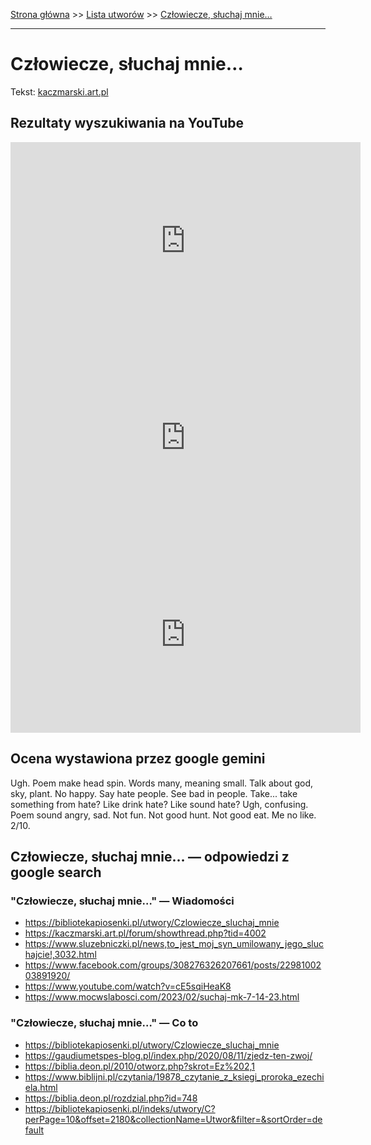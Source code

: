 [Strona główna](../index.md) >> [Lista utworów](../list.md) >> [Człowiecze, słuchaj mnie…](112.md)

---

# Człowiecze, słuchaj mnie…

Tekst: [kaczmarski.art.pl](https://www.kaczmarski.art.pl/tworczosc/wiersze/czlowiecze-sluchaj-mnie/)

## Rezultaty wyszukiwania na YouTube

<iframe width="560" height="315" src="https://www.youtube.com/embed/atio51Azl3E?si=IdontcarewhotheIRSsendsImnotpayingtaxes" title="YouTube video player" frameborder="0" allow="accelerometer; autoplay; clipboard-write; encrypted-media; gyroscope; picture-in-picture; web-share" referrerpolicy="strict-origin-when-cross-origin" allowfullscreen></iframe>

<iframe width="560" height="315" src="https://www.youtube.com/embed/QBVv7zMlksY?si=IdontcarewhotheIRSsendsImnotpayingtaxes" title="YouTube video player" frameborder="0" allow="accelerometer; autoplay; clipboard-write; encrypted-media; gyroscope; picture-in-picture; web-share" referrerpolicy="strict-origin-when-cross-origin" allowfullscreen></iframe>

<iframe width="560" height="315" src="https://www.youtube.com/embed/9p2VEg2nHx4?si=IdontcarewhotheIRSsendsImnotpayingtaxes" title="YouTube video player" frameborder="0" allow="accelerometer; autoplay; clipboard-write; encrypted-media; gyroscope; picture-in-picture; web-share" referrerpolicy="strict-origin-when-cross-origin" allowfullscreen></iframe>

## Ocena wystawiona przez google gemini

Ugh. Poem make head spin. Words many, meaning small. Talk about god, sky, plant. No happy. Say hate people. See bad in people. Take... take something from hate? Like drink hate? Like sound hate? Ugh, confusing. Poem sound angry, sad. Not fun. Not good hunt. Not good eat. Me no like. 2/10.


## Człowiecze, słuchaj mnie… — odpowiedzi z google search

### "Człowiecze, słuchaj mnie…" — Wiadomości

- <https://bibliotekapiosenki.pl/utwory/Czlowiecze_sluchaj_mnie>
- <https://kaczmarski.art.pl/forum/showthread.php?tid=4002>
- <https://www.sluzebniczki.pl/news,to_jest_moj_syn_umilowany_jego_sluchajcie!,3032.html>
- <https://www.facebook.com/groups/308276326207661/posts/2298100203891920/>
- <https://www.youtube.com/watch?v=cE5sqiHeaK8>
- <https://www.mocwslabosci.com/2023/02/suchaj-mk-7-14-23.html>

### "Człowiecze, słuchaj mnie…" — Co to

- <https://bibliotekapiosenki.pl/utwory/Czlowiecze_sluchaj_mnie>
- <https://gaudiumetspes-blog.pl/index.php/2020/08/11/zjedz-ten-zwoj/>
- <https://biblia.deon.pl/2010/otworz.php?skrot=Ez%202,1>
- <https://www.biblijni.pl/czytania/19878_czytanie_z_ksiegi_proroka_ezechiela.html>
- <https://biblia.deon.pl/rozdzial.php?id=748>
- <https://bibliotekapiosenki.pl/indeks/utwory/C?perPage=10&offset=2180&collectionName=Utwor&filter=&sortOrder=default>

